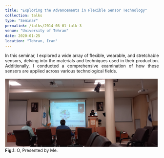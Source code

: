 ```yaml
---
title: "Exploring the Advancements in Flexible Sensor Technology"
collection: talks
type: "Seminar"
permalink: /talks/2014-03-01-talk-3
venue: "University of Tehran"
date: 2020-01-25
location: "Tehran, Iran"
---
```



<div style='text-align: justify;'>
In this seminar, I explored a wide array of flexible, wearable, and stretchable sensors, delving into the materials and techniques used in their production. Additionally, I conducted a comprehensive examination of how these sensors are applied across various technological fields.
</div>

 <br>

<div class="image-container">
  <img src='/images/IMG_8869.JPG' alt="Image 6" width="500" class="centered-image"> <!-- Adjust the width as needed -->
  <figcaption><span class="fig-caption"><strong>Fig.1</strong></span>: O, Presented by Me.</figcaption>
 <br>
</div>
